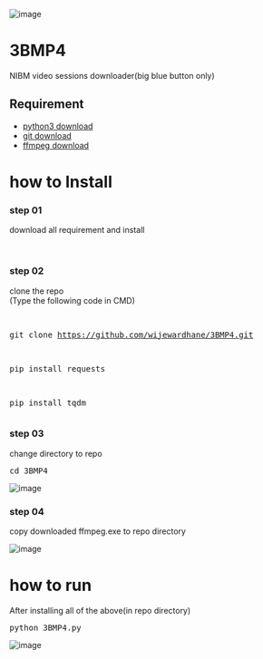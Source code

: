![image](https://user-images.githubusercontent.com/45274219/100304627-24f48700-2fc5-11eb-8ef0-bed1907b6207.png)
# 3BMP4
NIBM video sessions downloader(big blue button only)

## Requirement
<ul>
  <li><a href="https://www.python.org/downloads/">python3 download</a></li>
  <li><a href="https://git-scm.com/">git download</a></li>
<li><a href="https://drive.google.com/file/d/1thday9J6eSwhUXXTd149y5hfXa-E7uqE/view?usp=sharing">ffmpeg download</a></li>  
</ul>
<h1>how to Install</h1>
<h3>step 01</h3>
<p>download all requirement and install</p>
<br>
<h3> step 02</h3>
<p> clone the repo <br> (Type the following code in CMD)</p>
<pre>

git clone https://github.com/wijewardhane/3BMP4.git 

pip install requests  

pip install tqdm
</pre>


<h3>step 03</h3>
<p>change directory to repo</p>
<pre>
cd 3BMP4
</pre>

![image](https://user-images.githubusercontent.com/45274219/100303973-c24ebb80-2fc3-11eb-8c2b-86e6525849bb.png)
<h3>step 04</h3>
<p>copy downloaded ffmpeg.exe to repo directory</p>

![image](https://user-images.githubusercontent.com/45274219/100304185-30937e00-2fc4-11eb-925a-716349f3e0e3.png)

<h1>how to run</h1>
<p>After installing all of the above(in repo directory)</p>
<pre>
python 3BMP4.py
</pre>

![image](https://user-images.githubusercontent.com/45274219/100304538-fc6c8d00-2fc4-11eb-9fa0-9b95fc4f35e2.png)
